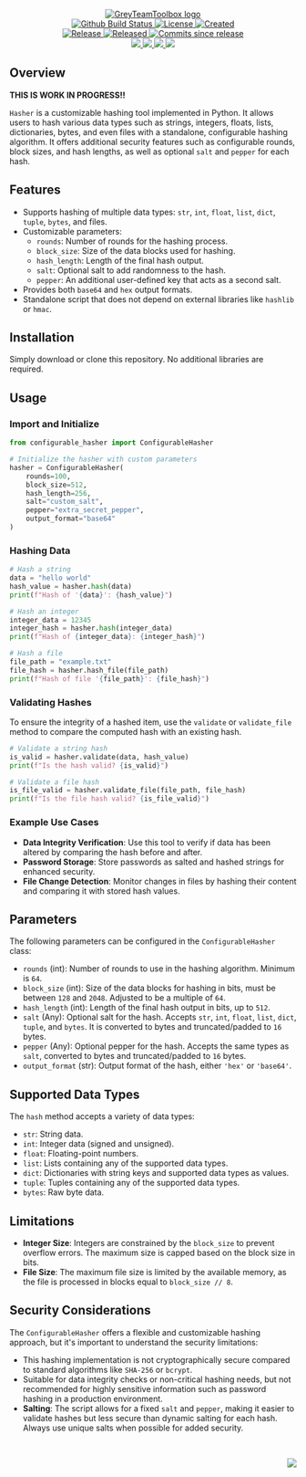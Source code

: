 <!-- markdownlint-disable -->
<p align="center">
    <a href="https://github.com/GreyTeamToolbox/">
        <img src="https://cdn.wolfsoftware.com/assets/images/github/organisations/greyteamtoolbox/black-and-white-circle-256.png" alt="GreyTeamToolbox logo" />
    </a>
    <br />
    <a href="https://github.com/GreyTeamToolbox/hasher-package/actions/workflows/cicd.yml">
        <img src="https://img.shields.io/github/actions/workflow/status/GreyTeamToolbox/hasher-package/cicd.yml?branch=master&label=build%20status&style=for-the-badge" alt="Github Build Status" />
    </a>
    <a href="https://github.com/GreyTeamToolbox/hasher-package/blob/master/LICENSE.md">
        <img src="https://img.shields.io/github/license/GreyTeamToolbox/hasher-package?color=blue&label=License&style=for-the-badge" alt="License">
    </a>
    <a href="https://github.com/GreyTeamToolbox/hasher-package">
        <img src="https://img.shields.io/github/created-at/GreyTeamToolbox/hasher-package?color=blue&label=Created&style=for-the-badge" alt="Created">
    </a>
    <br />
    <a href="https://github.com/GreyTeamToolbox/hasher-package/releases/latest">
        <img src="https://img.shields.io/github/v/release/GreyTeamToolbox/hasher-package?color=blue&label=Latest%20Release&style=for-the-badge" alt="Release">
    </a>
    <a href="https://github.com/GreyTeamToolbox/hasher-package/releases/latest">
        <img src="https://img.shields.io/github/release-date/GreyTeamToolbox/hasher-package?color=blue&label=Released&style=for-the-badge" alt="Released">
    </a>
    <a href="https://github.com/GreyTeamToolbox/hasher-package/releases/latest">
        <img src="https://img.shields.io/github/commits-since/GreyTeamToolbox/hasher-package/latest.svg?color=blue&style=for-the-badge" alt="Commits since release">
    </a>
    <br />
    <a href="https://github.com/GreyTeamToolbox/hasher-package/blob/master/.github/CODE_OF_CONDUCT.md">
        <img src="https://img.shields.io/badge/Code%20of%20Conduct-blue?style=for-the-badge" />
    </a>
    <a href="https://github.com/GreyTeamToolbox/hasher-package/blob/master/.github/CONTRIBUTING.md">
        <img src="https://img.shields.io/badge/Contributing-blue?style=for-the-badge" />
    </a>
    <a href="https://github.com/GreyTeamToolbox/hasher-package/blob/master/.github/SECURITY.md">
        <img src="https://img.shields.io/badge/Report%20Security%20Concern-blue?style=for-the-badge" />
    </a>
    <a href="https://github.com/GreyTeamToolbox/hasher-package/issues">
        <img src="https://img.shields.io/badge/Get%20Support-blue?style=for-the-badge" />
    </a>
</p>

## Overview

**THIS IS WORK IN PROGRESS!!**

`Hasher` is a customizable hashing tool implemented in Python. It allows users to hash various data types such as strings, integers, floats, lists, dictionaries, bytes, and even files with a standalone, configurable hashing algorithm. It offers additional security features such as configurable rounds, block sizes, and hash lengths, as well as optional `salt` and `pepper` for each hash.

## Features
- Supports hashing of multiple data types: `str`, `int`, `float`, `list`, `dict`, `tuple`, `bytes`, and files.
- Customizable parameters:
  - `rounds`: Number of rounds for the hashing process.
  - `block_size`: Size of the data blocks used for hashing.
  - `hash_length`: Length of the final hash output.
  - `salt`: Optional salt to add randomness to the hash.
  - `pepper`: An additional user-defined key that acts as a second salt.
- Provides both `base64` and `hex` output formats.
- Standalone script that does not depend on external libraries like `hashlib` or `hmac`.

## Installation
Simply download or clone this repository. No additional libraries are required.

## Usage

### Import and Initialize
```python
from configurable_hasher import ConfigurableHasher

# Initialize the hasher with custom parameters
hasher = ConfigurableHasher(
    rounds=100,
    block_size=512,
    hash_length=256,
    salt="custom_salt",
    pepper="extra_secret_pepper",
    output_format="base64"
)
```

### Hashing Data
```python
# Hash a string
data = "hello world"
hash_value = hasher.hash(data)
print(f"Hash of '{data}': {hash_value}")

# Hash an integer
integer_data = 12345
integer_hash = hasher.hash(integer_data)
print(f"Hash of {integer_data}: {integer_hash}")

# Hash a file
file_path = "example.txt"
file_hash = hasher.hash_file(file_path)
print(f"Hash of file '{file_path}': {file_hash}")
```

### Validating Hashes
To ensure the integrity of a hashed item, use the `validate` or `validate_file` method to compare the computed hash with an existing hash.

```python
# Validate a string hash
is_valid = hasher.validate(data, hash_value)
print(f"Is the hash valid? {is_valid}")

# Validate a file hash
is_file_valid = hasher.validate_file(file_path, file_hash)
print(f"Is the file hash valid? {is_file_valid}")
```

### Example Use Cases
- **Data Integrity Verification**: Use this tool to verify if data has been altered by comparing the hash before and after.
- **Password Storage**: Store passwords as salted and hashed strings for enhanced security.
- **File Change Detection**: Monitor changes in files by hashing their content and comparing it with stored hash values.

## Parameters
The following parameters can be configured in the `ConfigurableHasher` class:

- `rounds` (int): Number of rounds to use in the hashing algorithm. Minimum is `64`.
- `block_size` (int): Size of the data blocks for hashing in bits, must be between `128` and `2048`. Adjusted to be a multiple of `64`.
- `hash_length` (int): Length of the final hash output in bits, up to `512`.
- `salt` (Any): Optional salt for the hash. Accepts `str`, `int`, `float`, `list`, `dict`, `tuple`, and `bytes`. It is converted to bytes and truncated/padded to `16` bytes.
- `pepper` (Any): Optional pepper for the hash. Accepts the same types as `salt`, converted to bytes and truncated/padded to `16` bytes.
- `output_format` (str): Output format of the hash, either `'hex'` or `'base64'`.

## Supported Data Types
The `hash` method accepts a variety of data types:
- `str`: String data.
- `int`: Integer data (signed and unsigned).
- `float`: Floating-point numbers.
- `list`: Lists containing any of the supported data types.
- `dict`: Dictionaries with string keys and supported data types as values.
- `tuple`: Tuples containing any of the supported data types.
- `bytes`: Raw byte data.

## Limitations
- **Integer Size**: Integers are constrained by the `block_size` to prevent overflow errors. The maximum size is capped based on the block size in bits.
- **File Size**: The maximum file size is limited by the available memory, as the file is processed in blocks equal to `block_size // 8`.
  
## Security Considerations
The `ConfigurableHasher` offers a flexible and customizable hashing approach, but it's important to understand the security limitations:
- This hashing implementation is not cryptographically secure compared to standard algorithms like `SHA-256` or `bcrypt`.
- Suitable for data integrity checks or non-critical hashing needs, but not recommended for highly sensitive information such as password hashing in a production environment.
- **Salting**: The script allows for a fixed `salt` and `pepper`, making it easier to validate hashes but less secure than dynamic salting for each hash. Always use unique salts when possible for added security.


<br />
<p align="right"><a href="https://wolfsoftware.com/"><img src="https://img.shields.io/badge/Created%20by%20Wolf%20on%20behalf%20of%20Wolf%20Software-blue?style=for-the-badge" /></a></p>
